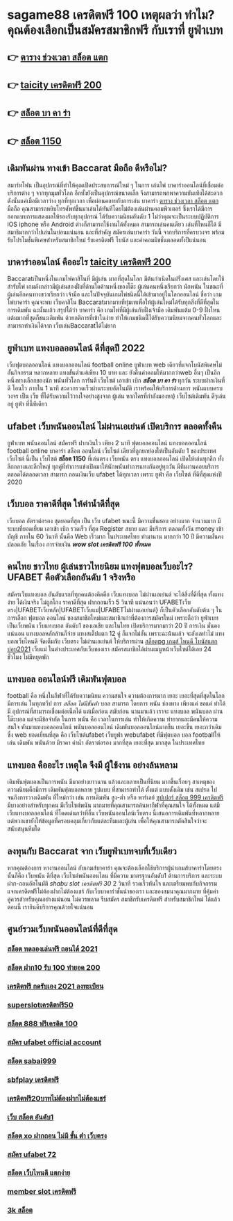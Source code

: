 # sagame88 เครดิตฟรี 100 เหตุผลว่า ทำไม? คุณต้องเลือกเป็นสมัครสมาชิกฟรี กับเราที่ ยูฟ่าเบท

## 👉 [ตาราง ช่วงเวลา สล็อต แตก](https://mabet.net/register/)
## 👉 [taicity เครดิตฟรี 200](https://mabet.net/)
## 👉 [สล็อต บา คา ร่า](https://mabet.net/pg-slot-credit-free/)
## 👉 [สล็อต 1150](https://mabet.net/credit-free-50/)

## เดิมพันผ่าน ทางเข้า Baccarat มือถือ  ดีหรือไม่?

สมาร์ทโฟน เป็นอุปกรณ์ที่ทำให้คุณเปิดประสบการณ์ใหม่ ๆ ในการ เล่นไพ่ บาคาร่าออนไลน์ที่เชื่อมต่อบริการต่าง ๆ จากทุกมุมทั่วโลก อีกทั้งยังเป็นอุปกรณ์ขนาดเล็ก จึงสามารถพกพาความบันเทิงได้สะดวกดังนั้นแค่เมื่อมีเวลาว่าง  ทุกที่ทุกเวลา เพื่อผ่อนคลายกับการเล่น บาคาร่า [ตาราง ช่วงเวลา สล็อต แตก](https://mabet.net/) มือถือ คุณสามารถหยิบโทรศัพท์ขึ้นมาเล่นได้ทันทีโดยไม่ต้องเล่นผ่านคอมพิวเตอร์ ซึ่งเราได้มีการออกแบบการแสดงผลให้รองรับทุกอุปกรณ์  ได้รับความนิยมอันดับ 1  ไม่ว่าคุณจะเป็นระบบปฏิบัติการ iOS iphone หรือ Android ต่างก็สามารถใช้งานได้ทั้งหมด สามารถเล่นคนเดียว เล่นที่ไหนก็ได้ มีสมาธิมากกว่าไปเล่นในบ่อนแน่นอน และที่สำคัญ สมัครเล่นบาคาร่า วันนี้ จากบริการที่ครบวงจร พร้อมรับโปรโมชั่นพิเศษสำหรับสมาชิกใหม่ รับเครดิตฟรี โบนัส และค่าคอมมิชชั่นตลอดทั้งปีแน่นอน


## บาคาร่าออนไลน์ คืออะไร [taicity เครดิตฟรี 200](https://mabet.net/pg-slot-credit-free/)  

 Baccaratเป็นหนึ่งในเกมไพ่คาสิโนที่  มีผู้เล่น มากที่สุดในโลก มีต้นกำเนิดในฝรั่งเศส และเล่นโดยใช้สำรับไพ่ เกมดังกล่าวมีผู้เล่นสองฝั่งที่ด้านใดด้านหนึ่งของโต๊ะ ผู้เล่นคนหนึ่งเรียกว่า นักพนัน  ในขณะที่ผู้เล่นอีกคนทางขวาเรียกว่า เจ้ามือ และในปัจจุบันเกมไพ่ชนิดนี้ได้เข้ามาอยู่ในโลกออนไลน์ ชื่อว่า  เกมไพ่บาคาร่า  คุณจะพบ เว็บคาสิโน Baccaratมากมายที่ทุ่มเทเพื่อให้ผู้เล่นใหม่ได้รับทุกสิ่งที่ดีที่สุดในการเดิมพัน  ฉะนั้นแล้ว สรุปได้ว่า บาคาร่า คือ เกมไพ่ที่มีผู้เล่นกับฝั่งเจ้ามือ เดิมพันแต้ม 0-9 ฝั่งไหนแต้มมากที่สุดก็ชนะเดิมพัน ด้วยกติการที่เข้าในง่าย ทำให้เกมชนิดนี้่ได้รับความนิยมจากคนทั่วโลกและสามารถทำเงินได้จาก เว็บเล่นBaccaratได้ไม่ยาก




## ยูฟ่าเบท  แทงบอลออนไลน์   ดีที่สุดปี 2022

เว็บฟุตบอลออนไลน์ แทงบอลออนไลน์ football online  ยูฟ่าเบท   web เดียวที่แจกโบนัสพิเศษไม่อั้นกิจกรรม หลากหลาย  แทงขั้นต่ำแค่เพียง 10 บาท และ ยังคืนค่าคอมให้มากกว่าweb อื่นๆ เป็นอีกหนึ่งทางเลือกของนัก พนันทั่วโลก การันตี เว็บไซต์  เอาเข้า  เบิก  ***สล็อต บา คา ร่า***  ทุกวัน  ระบบฝากเงินที่ดี โอนไว ภายใน 1 นาที สะดวกรวดเร็วผ่านระบบอัตโนมัติ เราพร้อมให้บริการด้านการ พนันแบบครบวงจร เป็น เว็บ ที่ได้รับความไว้วางใจอย่างสูงจาก  ผู้เล่น  หากใครที่กำลังมองหา} เว็บไซต์เดิมพัน ดีๆเล่นอยู่  ยูฟ่า ที่นี้ทีเดียว


##  ufabet  เว็บพนันออนไลน์ ไม่ผ่านเอเย่นต์  เปิดบริการ ตลอดทั้งคืน

ยูฟ่าเบท   พนันออนไลน์ สมัครฟรี    ฝากเงินไว เพียง 2 นาที ฟุตบอลออนไลน์ แทงบอลออนไลน์ football online บาคาร่า สล็อต ออนไลน์  เว็บไซต์ เดียวที่ถูกยกย่องให้เป็นอันดับ 1 ของประเทศ  เว็บไซต์ นี้เป็น เว็บไซต์ **สล็อต 1150** ที่เล่นตรง เว็บพนัน ตรง     แทงบอลออนไลน์ เปิดให้เล่นทุกลีก ทั้งลีกกลางและลีกใหญ่ ทุกคู่ที่ทำการแข่งเปิดมาให้นักพนันทำการแทงกันอยู่ทุกวัน มีทีมงานคอยบริการตลอดได้ตลอดเวลา   สามารถ  ถอนเงินเว็บ ufabet  ได้ทุกเวลา เพราะ  ยูฟ่า คือ เว็บไซต์ ที่ดีที่สุดแห่งปี 2020 


## เว็บบอล ราคาดีที่สุด ให้ค่าน้ำดีที่สุด

เว็บบอล   อัตราต่อรอง   สุดยอดที่สุด   เป็น   เว็บ  ufabet   ขณะนี้   มีความชื่นชอบ  อย่างมาก จำนวนมาก  มีระบบที่ยอดเยี่ยม   เอาเข้า  เบิก  รวดเร็ว  ที่สุด  Register   สบาย และ มีบริการ   ตลอดทั้งวัน   money เข้า  บัญชี  ภายใน   60 วินาที  นั้นคือ Web   เร็วมาก ในประเทศไทย  ทำมานาน  มากกว่า  10 ปี มีความมั่นคง ปลอดภัย ในเรื่อง  การจ่ายเงิน ***wow slot เครดิตฟรี 100 ทั้งหมด*** 

## คนไทย ชาวไทย ผู้เล่นชาวไทยนิยม แทงฟุตบอลเว็บอะไร? UFABET คือตัวเลือกอันดับ 1 จริงหรือ

สมัครเว็บแทงบอล อันดับแรกที่ทุกคนต้องคิดคือ  เว็บแทงบอล ไม่ผ่านเอเย่นต์  จะได้สิ่งที่ดีที่สุด ทั้งแทงง่าย ได้เงินจริง ไม่ถูกโกง ราคาดีที่สุด ฝากถอนเร็ว 5 วินาที  แน่นอนว่า UFABETเว็บตรง|UFABETเว็บหลัก|UFABETเว็บแม่|UFABETไม่ผ่านเอเย่นต์}   ก็เป็นตัวเลือกอันดับต้น ๆ ในการเลือก ฟุตบอล ออนไลน์ ของสมาชิกใหม่และสมาชิกเก่าที่ต้องการสมัครใหม่ เพราะถือว่า ยูฟ่าเบท เป็นเว็บพนัน เว็บแทงบอล อันดับ1 ของเอเชีย และในไทย เปิดบริการมากมาว่า 20 ปี การเงิน มั่นคงแน่นอน แทงบอลหลักล้านก็จ่าย แทงสเต็ปแตก 12  คู่ ก็แจกไม่อั้น เพราะฉะน้้นแล้ว จะลังเลทำไม่ แทงบอลเว็บไหนดี จัดเต็มกับ เว็บตรง ไม่ผ่านเอเย่นต์ ให้บริการผ่าน [สล็อตpg เกมส์ ไหนดี โบนัสแตกบ่อย2021](https://mabet.net/) เว็บแม่ ในต่างประเทศกับเว็บของเรา สมัครสมาชิกได้ผ่านเมนูหน้าเว็บไซต์ได้เลย 24 ชั่วโมง ไม่มีหยุดพัก


## แทงบอล ออนไลน์ฟรี เดิมพันฟุตบอล

 football คือ หนึ่งในกีฬาที่ได้รับความนิยม ความสนใจ ความต้องการมาก เยอะ เยอะที่สุดที่สุดในโลก มีการเล่น ในทุกทวีป การ *สล็อต ไม่มีขั้นต่ํา* บอล  สามารถ  โดยการ  พนัน   ช่องทาง เพียงแค่ ขอแค่ ทำได้ มี อุปกรณ์ที่สามารถเชื่อมต่อเน็ตได้ แต่เมื่อก่อน สมัยก่อน นานมาแล้ว เราจะ แทงบอล  พนันบอล ผ่านโต๊ะบอล แต่จะมีข้อจำกัด ในการ พนัน คือ  เวลาในการเล่น ทำให้เกิดความ ทำยากและมีคนให้ความสนใจ หันมาแทงบอลออนไลน์ พนันบอลออนไลน์ เดิมพันบอลออนไลน์มากขึ้น เยอะขึ้น เยอะกว่าเดิม ซึ่ง web   ยอดเยี่ยมที่สุด  คือ เว็บไซต์ufabet เว็บยูฟ่า webufabet ที่มีฟุตบอล บอล footballให้เล่น เดิมพัน พนันด้วย มีราคา ค่าน้ำ อัตราต่อรอง มากที่สุด เยอะที่สุด มากสุด ในประเทศไทย

## แทงบอล คืออะไร  เหตุใด จึงมี ผู้ใช้งาน อย่างล้นหลาม

 เดิมพันฟุตบอลเป็นการพนัน  มีมาอย่างยาวนาน แล้วและกลายเป็นที่นิยม มากขึ้นเรื่อยๆ  สาเหตุของ ความนิยมคือมีการ เดิมพันฟุตบอลหลาย รูปแบบ ที่สามารถทำได้ ตั้งแต่ แบบดั้งเดิม  เช่น สเปรด ไปจนถึงการวางเดิมพัน ที่ใหม่กว่า เช่น การเดิมพัน สูง-ต่ำ หรือ พาร์เลย์ [ซุปเปอร์ สล็อต 999 เครดิตฟรี](https://bio.link/tisawago)  มีบางอย่างสำหรับทุกคน มีเว็บไซต์พนัน มากมายที่คุณสามารถค้นหากีฬาที่คุณสนใจ ได้ทั้งหมด แต่มี เว็บแทงบอลออนไลน์ ที่โดดเด่นกว่าที่อื่น เว็บพนันออนไลน์เว็บตรง นี้เสนอการเดิมพันที่หลากหลาย แต่พวกเขายังให้ข้อมูลที่ครอบคลุมเกี่ยวกับแต่ละทีมและผู้เล่น เพื่อให้คุณสามารถตัดสินใจว่าจะ สนับสนุนทีมใด

## ลงทุนกับ Baccarat  จาก เว็บยูฟ่าเบทจบที่เว็บเดียว

หากคุณต้องการ  หางานออนไลน์ กับเกมส์บาคาร่า คุณจะต้องเลือกใช้บริการผู้นำเกมส์บาคาร่าโดยตรง นั้นก็คือ เว็บพนัน ดีที่สุด เว็บไซต์พนันออนไลน ที่มีความ มาตรฐานอันดับ1  ด้านการบริการ และระบบฝาก-ถอนอัตโนมัติ *shabu slot เครดิตฟรี 30*  2 วินาที   รวดเร็วทันใจ และเตรียมพบกับกิจกรรม แจกเครดิตฟรีไม่ต้องฝากไม่ต้องแชร์ กับเว็บบาคาร่าชั้นนำของเรา และของสมนาคุณมากมาย ที่คุ้มค่าคู่ควรสำหรับคุณอย่างแน่นอน ไม่ควรพลาด รีบสมัคร สมาชิกรับเครดิตฟรี สำหรับสมาชิกใหม่ ได้แล้วตอนนี้ เรายินดีบริการคุณด้วยใจแน่นอน


## ศูนย์รวมเว็บพนันออนไลน์ที่ดีที่สุด

### [สล็อต ทดลองเล่นฟรี ถอนได้ 2021](https://atom.io/themes/MABET.net%20สล็อตเว็บตรง%20lucky%20slot%20เครดิตฟรี%2038%20บาท%20008%20สล็อต%20สล็อตอตกหนัก%2020รับ100)
### [สล็อต ฝาก10 รับ 100 ทำยอด 200](https://atom.io/themes/MABET.net%20สล็อตเว็บตรง%20เครดิตฟรี%2050%20ทํา%20ยอด%201000%20ถอนได้%20300%20008%20สล็อต%20สล็อตอตกหนัก%2020รับ100)
### [เครดิตฟรี กดรับเอง 2021 ลงทะเบียน](https://atom.io/themes/MABET.net%20สล็อตเว็บตรง%20superslot%20เครดิตฟรี%2050%20รับ%20otp%20008%20สล็อต%20สล็อตอตกหนัก%2020รับ100)
### [superslotเครดิตฟรี50](https://atom.io/themes/MABET.net%20สล็อตเว็บตรง%20mafia88%20เครดิตฟรี%2050%20008%20สล็อต%20สล็อตอตกหนัก%2020รับ100)
### [สล็อต 888 ฟรีเครดิต 100](https://atom.io/themes/MABET.net%20สล็อตเว็บตรง%20สมัคร%20ufabet%20วอเลท%20เครดิตฟรี%20008%20สล็อต%20สล็อตอตกหนัก%2020รับ100)
### [สมัคร ufabet official account](https://atom.io/themes/MABET.net%20สล็อตเว็บตรง%20สล็อต%20pp%20ทดลองเล่น%20008%20สล็อต%20สล็อตอตกหนัก%2020รับ100)
### [สล็อต sabai999](https://atom.io/themes/MABET.net%20สล็อตเว็บตรง%20ufa678%20สล็อต%20008%20สล็อต%20สล็อตอตกหนัก%2020รับ100)
### [sbfplay เครดิตฟรี](https://atom.io/themes/MABET.net%20สล็อตเว็บตรง%20bet888%20เครดิตฟรี%20008%20สล็อต%20สล็อตอตกหนัก%2020รับ100)
### [เครดิตฟรี20บาทไม่ต้องฝากไม่ต้องแชร์](https://atom.io/themes/MABET.net%20สล็อตเว็บตรง%203xbet%20สล็อต%20008%20สล็อต%20สล็อตอตกหนัก%2020รับ100)
### [เว็บ สล็อต อันดับ1](https://atom.io/themes/MABET.net%20สล็อตเว็บตรง%20สล็อต%20มงกุฎ%20008%20สล็อต%20สล็อตอตกหนัก%2020รับ100)
### [สล็อต xo ฝากถอน ไม่มี ขั้น ต่ํา เว็บตรง](https://atom.io/themes/MABET.net%20สล็อตเว็บตรง%20วิธี%20สมัคร%20ufabet%20ฟรีเครดิต%20008%20สล็อต%20สล็อตอตกหนัก%2020รับ100)
### [สมัคร ufabet 72](https://atom.io/themes/MABET.net%20สล็อตเว็บตรง%20123xbet%20เครดิตฟรี%20300%20008%20สล็อต%20สล็อตอตกหนัก%2020รับ100)
### [สล็อต เว็บไหนดี แตกง่าย](https://atom.io/themes/MABET.net%20สล็อตเว็บตรง%20สล็อต69%20008%20สล็อต%20สล็อตอตกหนัก%2020รับ100)
### [member slot เครดิตฟรี](https://atom.io/themes/MABET.net%20สล็อตเว็บตรง%20สล็อต%20joker%20ฝาก%20ถอนไม่มีขั้น%20008%20สล็อต%20สล็อตอตกหนัก%2020รับ100)
### [3k สล็อต](https://atom.io/themes/MABET.net%20สล็อตเว็บตรง%20เครดิตฟรี%20กดรับทันที%20008%20สล็อต%20สล็อตอตกหนัก%2020รับ100)